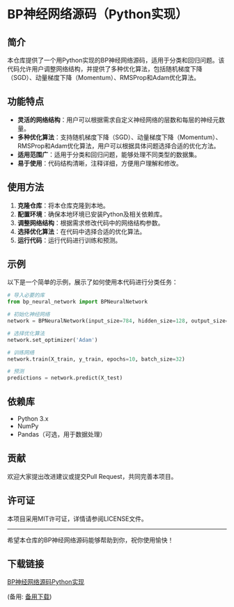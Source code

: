  # BP神经网络源码（Python实现）

 ## 简介

 本仓库提供了一个用Python实现的BP神经网络源码，适用于分类和回归问题。该代码允许用户调整网络结构，并提供了多种优化算法，包括随机梯度下降（SGD）、动量梯度下降（Momentum）、RMSProp和Adam优化算法。

 ## 功能特点

 - **灵活的网络结构**：用户可以根据需求自定义神经网络的层数和每层的神经元数量。
 - **多种优化算法**：支持随机梯度下降（SGD）、动量梯度下降（Momentum）、RMSProp和Adam优化算法，用户可以根据具体问题选择合适的优化方法。
 - **适用范围广**：适用于分类和回归问题，能够处理不同类型的数据集。
 - **易于使用**：代码结构清晰，注释详细，方便用户理解和修改。

 ## 使用方法

 1. **克隆仓库**：将本仓库克隆到本地。
 2. **配置环境**：确保本地环境已安装Python及相关依赖库。
 3. **调整网络结构**：根据需求修改代码中的网络结构参数。
 4. **选择优化算法**：在代码中选择合适的优化算法。
 5. **运行代码**：运行代码进行训练和预测。

 ## 示例

 以下是一个简单的示例，展示了如何使用本代码进行分类任务：

 ```python
 # 导入必要的库
 from bp_neural_network import BPNeuralNetwork

 # 初始化神经网络
 network = BPNeuralNetwork(input_size=784, hidden_size=128, output_size=10)

 # 选择优化算法
 network.set_optimizer('Adam')

 # 训练网络
 network.train(X_train, y_train, epochs=10, batch_size=32)

 # 预测
 predictions = network.predict(X_test)
 ```

 ## 依赖库

 - Python 3.x
 - NumPy
 - Pandas（可选，用于数据处理）

 ## 贡献

 欢迎大家提出改进建议或提交Pull Request，共同完善本项目。

 ## 许可证

 本项目采用MIT许可证，详情请参阅LICENSE文件。

 ---

 希望本仓库的BP神经网络源码能够帮助到你，祝你使用愉快！

 ## 下载链接
 [BP神经网络源码Python实现](https://pan.quark.cn/s/02abdbfbedfb) 

 (备用: [备用下载](https://pan.baidu.com/s/1GGb6R26Go3_1gsEt338Lig?pwd=1234))
